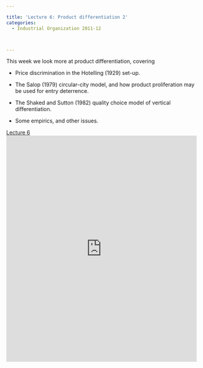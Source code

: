 ```yaml
---

title: 'Lecture 6: Product differentiation 2'
categories:
  - Industrial Organization 2011-12



---
```

This week we look more at product differentiation, covering




  * Price discrimination in the Hotelling (1929) set-up. 

  * The Salop (1979) circular-city model, and how product proliferation may be used for entry deterrence.

  * The Shaked and Sutton (1982) quality choice model of vertical differentiation.

  * Some empirics, and other issues.


<a title="View Lecture 6 on Scribd" href="https://www.scribd.com/doc/72288760/Lecture-6" >Lecture 6</a><iframe src="https://www.scribd.com/embeds/72288760/content?start_page=1&view_mode=slideshow&access_key=key-2kqrs1vq670vib68s2sr" data-auto-height="true" data-aspect-ratio="1.33333333333333" scrolling="no" width="100%" height="600" frameborder="0"></iframe>